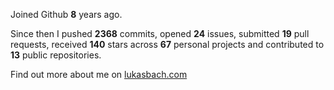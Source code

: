 Joined Github **8** years ago.

Since then I pushed **2368** commits, opened **24** issues, submitted **19** pull requests, received **140** stars across **67** personal projects and contributed to **13** public repositories.

Find out more about me on [lukasbach.com](https://lukasbach.com)
